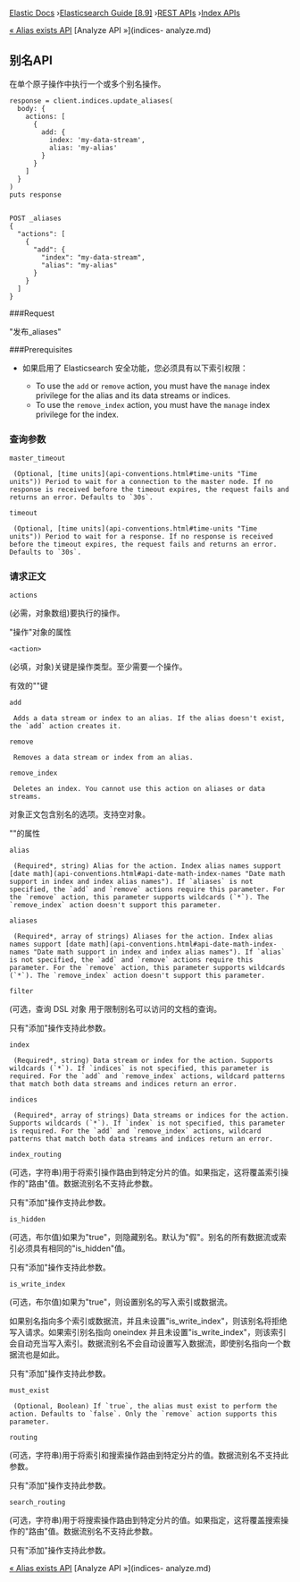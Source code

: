 

[Elastic Docs](/guide/) ›[Elasticsearch Guide [8.9]](index.md) ›[REST
APIs](rest-apis.md) ›[Index APIs](indices.md)

[« Alias exists API](indices-alias-exists.md) [Analyze API »](indices-
analyze.md)

## 别名API

在单个原子操作中执行一个或多个别名操作。

    
    
    response = client.indices.update_aliases(
      body: {
        actions: [
          {
            add: {
              index: 'my-data-stream',
              alias: 'my-alias'
            }
          }
        ]
      }
    )
    puts response
    
    
    POST _aliases
    {
      "actions": [
        {
          "add": {
            "index": "my-data-stream",
            "alias": "my-alias"
          }
        }
      ]
    }

###Request

"发布_aliases"

###Prerequisites

* 如果启用了 Elasticsearch 安全功能，您必须具有以下索引权限：

    * To use the `add` or `remove` action, you must have the `manage` index privilege for the alias and its data streams or indices. 
    * To use the `remove_index` action, you must have the `manage` index privilege for the index. 

### 查询参数

`master_timeout`

     (Optional, [time units](api-conventions.html#time-units "Time units")) Period to wait for a connection to the master node. If no response is received before the timeout expires, the request fails and returns an error. Defaults to `30s`. 
`timeout`

     (Optional, [time units](api-conventions.html#time-units "Time units")) Period to wait for a response. If no response is received before the timeout expires, the request fails and returns an error. Defaults to `30s`. 

### 请求正文

`actions`

    

(必需，对象数组)要执行的操作。

"操作"对象的属性

`<action>`

    

(必填，对象)关键是操作类型。至少需要一个操作。

有效的<action>""键

`add`

     Adds a data stream or index to an alias. If the alias doesn't exist, the `add` action creates it. 
`remove`

     Removes a data stream or index from an alias. 
`remove_index`

     Deletes an index. You cannot use this action on aliases or data streams. 

对象正文包含别名的选项。支持空对象。

""的属性<action>

`alias`

     (Required*, string) Alias for the action. Index alias names support [date math](api-conventions.html#api-date-math-index-names "Date math support in index and index alias names"). If `aliases` is not specified, the `add` and `remove` actions require this parameter. For the `remove` action, this parameter supports wildcards (`*`). The `remove_index` action doesn't support this parameter. 
`aliases`

     (Required*, array of strings) Aliases for the action. Index alias names support [date math](api-conventions.html#api-date-math-index-names "Date math support in index and index alias names"). If `alias` is not specified, the `add` and `remove` actions require this parameter. For the `remove` action, this parameter supports wildcards (`*`). The `remove_index` action doesn't support this parameter. 

`filter`

    

(可选，查询 DSL 对象 用于限制别名可以访问的文档的查询。

只有"添加"操作支持此参数。

`index`

     (Required*, string) Data stream or index for the action. Supports wildcards (`*`). If `indices` is not specified, this parameter is required. For the `add` and `remove_index` actions, wildcard patterns that match both data streams and indices return an error. 
`indices`

     (Required*, array of strings) Data streams or indices for the action. Supports wildcards (`*`). If `index` is not specified, this parameter is required. For the `add` and `remove_index` actions, wildcard patterns that match both data streams and indices return an error. 

`index_routing`

    

(可选，字符串)用于将索引操作路由到特定分片的值。如果指定，这将覆盖索引操作的"路由"值。数据流别名不支持此参数。

只有"添加"操作支持此参数。

`is_hidden`

    

(可选，布尔值)如果为"true"，则隐藏别名。默认为"假"。别名的所有数据流或索引必须具有相同的"is_hidden"值。

只有"添加"操作支持此参数。

`is_write_index`

    

(可选，布尔值)如果为"true"，则设置别名的写入索引或数据流。

如果别名指向多个索引或数据流，并且未设置"is_write_index"，则该别名将拒绝写入请求。如果索引别名指向 oneindex 并且未设置"is_write_index"，则该索引会自动充当写入索引。数据流别名不会自动设置写入数据流，即使别名指向一个数据流也是如此。

只有"添加"操作支持此参数。

`must_exist`

     (Optional, Boolean) If `true`, the alias must exist to perform the action. Defaults to `false`. Only the `remove` action supports this parameter. 

`routing`

    

(可选，字符串)用于将索引和搜索操作路由到特定分片的值。数据流别名不支持此参数。

只有"添加"操作支持此参数。

`search_routing`

    

(可选，字符串)用于将搜索操作路由到特定分片的值。如果指定，这将覆盖搜索操作的"路由"值。数据流别名不支持此参数。

只有"添加"操作支持此参数。

[« Alias exists API](indices-alias-exists.md) [Analyze API »](indices-
analyze.md)
